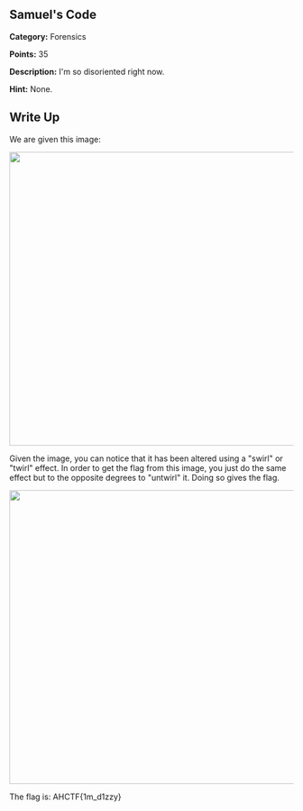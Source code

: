 


## Samuel's Code

**Category:** Forensics

**Points:** 35

**Description:** I'm so disoriented right now.

**Hint:** None.

## Write Up

We are given this image:

<img src="gjveyrq_cvpgher.png" width="521" />

Given the image, you can notice that it has been altered using a "swirl" or "twirl" effect. In order to get the flag from this image, you just do the same effect but to the opposite degrees to "untwirl" it. Doing so gives the flag.

<img src="vertigo_solution.png" width="521" />

The flag is: AHCTF{1m_d1zzy}

